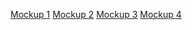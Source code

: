 [Mockup 1](http://codepen.io/SarahNoel/pen/mJLyWE)
[Mockup 2](http://codepen.io/SarahNoel/pen/rVvayQ)
[Mockup 3](http://codepen.io/SarahNoel/pen/JdvoWQ)
[Mockup 4](http://codepen.io/SarahNoel/pen/bdMNWr)
